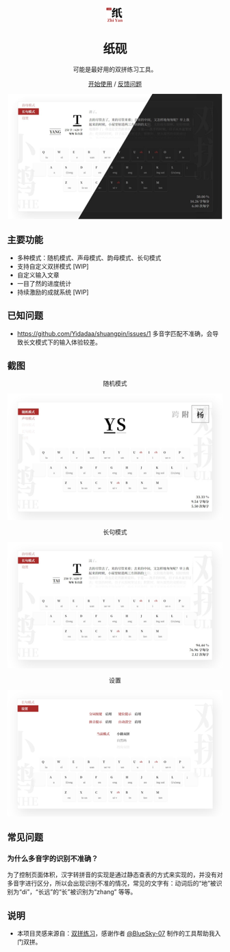 
<div align="center">
<img src="./public/apple-icon-180x180.png" alt="logo" align="center" width="40"/>
</div>
<h1 align="center">纸砚</h1>
<div align="center">

可能是最好用的双拼练习工具。


[开始使用](https://blog.simplenaive.cn/shuangpin) / [反馈问题](https://github.com/yidadaa/shuangpin/issues)

<img src="./screenshots/cover.jpg" alt="预览" width=500/>
</div>

## 主要功能
- 多种模式：随机模式、声母模式、韵母模式、长句模式
- 支持自定义双拼模式 [WIP]
- 自定义输入文章
- 一目了然的进度统计
- 持续激励的成就系统 [WIP]

## 已知问题
- https://github.com/Yidadaa/shuangpin/issues/1 多音字匹配不准确，会导致长文模式下的输入体验较差。

## 截图

<div align="center">随机模式</div>

![随机模式](./screenshots/random.jpeg)


<div align="center">长句模式</div>

![长句模式](./screenshots/p-mode.jpeg)


<div align="center">设置</div>

![设置](./screenshots/settings.jpg)

## 常见问题
### 为什么多音字的识别不准确？
为了控制页面体积，汉字转拼音的实现是通过静态查表的方式来实现的，并没有对多音字进行区分，所以会出现识别不准的情况，常见的文字有：动词后的“地”被识别为“di”，“长远”的“长”被识别为“zhang” 等等。

## 说明
- 本项目灵感来源自：[双拼练习](https://github.com/BlueSky-07/Shuang)，感谢作者 [@BlueSky-07](https://github.com/BlueSky-07) 制作的工具帮助我入门双拼。
